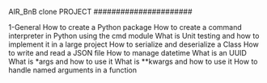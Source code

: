 AIR_BnB clone PROJECT
######################

1-General
 How to create a Python package
 How to create a command interpreter in Python using the cmd module
 What is Unit testing and how to implement it in a large project
 How to serialize and deserialize a Class
 How to write and read a JSON file
 How to manage datetime
 What is an UUID
 What is *args and how to use it
 What is **kwargs and how to use it
 How to handle named arguments in a function
